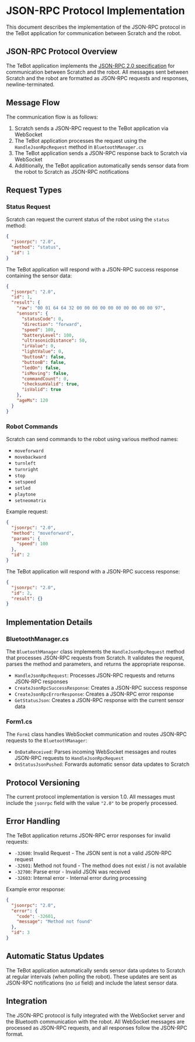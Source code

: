 # JSON-RPC Protocol Implementation

This document describes the implementation of the JSON-RPC protocol in the TeBot application for communication between Scratch and the robot.

## JSON-RPC Protocol Overview

The TeBot application implements the [JSON-RPC 2.0 specification](https://www.jsonrpc.org/specification) for communication between Scratch and the robot. All messages sent between Scratch and the robot are formatted as JSON-RPC requests and responses, newline-terminated.

## Message Flow

The communication flow is as follows:

1. Scratch sends a JSON-RPC request to the TeBot application via WebSocket
2. The TeBot application processes the request using the `HandleJsonRpcRequest` method in `BluetoothManager.cs`
3. The TeBot application sends a JSON-RPC response back to Scratch via WebSocket
4. Additionally, the TeBot application automatically sends sensor data from the robot to Scratch as JSON-RPC notifications

## Request Types

### Status Request

Scratch can request the current status of the robot using the `status` method:

```json
{
  "jsonrpc": "2.0",
  "method": "status",
  "id": 1
}
```

The TeBot application will respond with a JSON-RPC success response containing the sensor data:

```json
{
  "jsonrpc": "2.0",
  "id": 1,
  "result": {
    "raw": "00 01 64 64 32 00 00 00 00 00 00 00 00 00 00 97",
    "sensors": {
      "statusCode": 0,
      "direction": "forward",
      "speed": 100,
      "batteryLevel": 100,
      "ultrasonicDistance": 50,
      "irValue": 0,
      "lightValue": 0,
      "buttonA": false,
      "buttonB": false,
      "ledOn": false,
      "isMoving": false,
      "commandCount": 0,
      "checksumValid": true,
      "isValid": true
    },
    "ageMs": 120
  }
}
```

### Robot Commands

Scratch can send commands to the robot using various method names:

- `moveforward`
- `movebackward`
- `turnleft`
- `turnright`
- `stop`
- `setspeed`
- `setled`
- `playtone`
- `setneomatrix`

Example request:

```json
{
  "jsonrpc": "2.0",
  "method": "moveforward",
  "params": {
    "speed": 100
  },
  "id": 2
}
```

The TeBot application will respond with a JSON-RPC success response:

```json
{
  "jsonrpc": "2.0",
  "id": 2,
  "result": {}
}
```

## Implementation Details

### BluetoothManager.cs

The `BluetoothManager` class implements the `HandleJsonRpcRequest` method that processes JSON-RPC requests from Scratch. It validates the request, parses the method and parameters, and returns the appropriate response.

- `HandleJsonRpcRequest`: Processes JSON-RPC requests and returns JSON-RPC responses
- `CreateJsonRpcSuccessResponse`: Creates a JSON-RPC success response
- `CreateJsonRpcErrorResponse`: Creates a JSON-RPC error response
- `GetStatusJson`: Creates a JSON-RPC response with the current sensor data

### Form1.cs

The `Form1` class handles WebSocket communication and routes JSON-RPC requests to the `BluetoothManager`:

- `OnDataReceived`: Parses incoming WebSocket messages and routes JSON-RPC requests to `HandleJsonRpcRequest`
- `OnStatusJsonPushed`: Forwards automatic sensor data updates to Scratch

## Protocol Versioning

The current protocol implementation is version 1.0. All messages must include the `jsonrpc` field with the value `"2.0"` to be properly processed.

## Error Handling

The TeBot application returns JSON-RPC error responses for invalid requests:

- `-32600`: Invalid Request - The JSON sent is not a valid JSON-RPC request
- `-32601`: Method not found - The method does not exist / is not available
- `-32700`: Parse error - Invalid JSON was received
- `-32603`: Internal error - Internal error during processing

Example error response:

```json
{
  "jsonrpc": "2.0",
  "error": {
    "code": -32601,
    "message": "Method not found"
  },
  "id": 3
}
```

## Automatic Status Updates

The TeBot application automatically sends sensor data updates to Scratch at regular intervals (when polling the robot). These updates are sent as JSON-RPC notifications (no `id` field) and include the latest sensor data.

## Integration

The JSON-RPC protocol is fully integrated with the WebSocket server and the Bluetooth communication with the robot. All WebSocket messages are processed as JSON-RPC requests, and all responses follow the JSON-RPC format.
